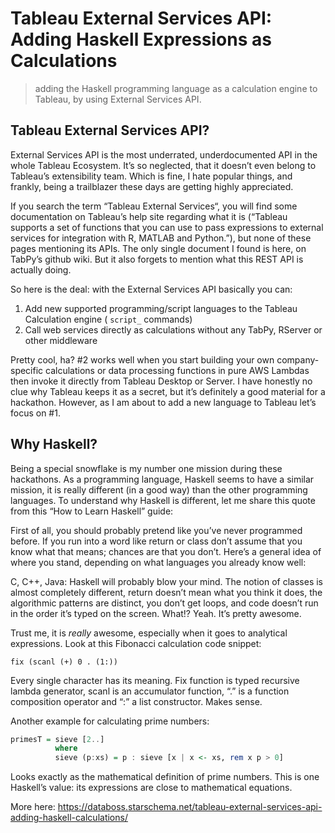 # Tableau External Services API: Adding Haskell Expressions as Calculations

> adding the Haskell programming language as a calculation engine to Tableau, by using External Services API.


## Tableau External Services API?

External Services API is the most underrated, underdocumented API in the whole Tableau Ecosystem. It’s so neglected, that it doesn’t even belong to Tableau’s extensibility team.  Which is fine, I hate popular things, and frankly, being a trailblazer these days are getting highly appreciated.

If you search the term “Tableau External Services“, you will find some documentation on Tableau’s help site regarding what it is (“Tableau supports a set of functions that you can use to pass expressions to external services for integration with R, MATLAB and Python.”), but none of these pages mentioning its APIs. The only single document I found is here, on TabPy’s github wiki. But it also forgets to mention what this REST API is actually doing.

So here is the deal: with the External Services API basically you can:

 1. Add new supported programming/script languages to the Tableau Calculation engine ( `script_` commands)
 2. Call web services directly as calculations without any TabPy, RServer or other middleware
 
Pretty cool, ha? #2 works well when you start building your own company-specific calculations or data processing functions in pure AWS Lambdas then invoke it directly from Tableau Desktop or Server. I have honestly no clue why Tableau keeps it as a secret, but it’s definitely a good material for a hackathon. However, as I am about to add a new language to Tableau let’s focus on #1.

## Why Haskell?

Being a special snowflake is my number one mission during these hackathons. As a programming language, Haskell seems to have a similar mission, it is really different (in a good way) than the other programming languages. To understand why Haskell is different, let me share this quote from this “How to Learn Haskell” guide:

First of all, you should probably pretend like you’ve never programmed before. If you run into a word like return or class don’t assume that you know what that means; chances are that you don’t. Here’s a general idea of where you stand, depending on what languages you already know well:

C, C++, Java: Haskell will probably blow your mind. The notion of classes is almost completely different, return doesn’t mean what you think it does, the algorithmic patterns are distinct, you don’t get loops, and code doesn’t run in the order it’s typed on the screen. What!? Yeah. It’s pretty awesome.

Trust me, it is *really* awesome, especially when it goes to analytical expressions. Look at this Fibonacci calculation code snippet:

`fix (scanl (+) 0 . (1:))`

Every single character has its meaning. Fix function is typed recursive lambda generator, scanl  is an accumulator function, “.” is a function composition operator and “:” a list constructor. Makes sense.

Another example for calculating prime numbers:

```haskell
primesT = sieve [2..]
          where
          sieve (p:xs) = p : sieve [x | x <- xs, rem x p > 0]
```

Looks exactly as the mathematical definition of prime numbers. This is one Haskell’s value: its expressions are close to mathematical equations.

More here: https://databoss.starschema.net/tableau-external-services-api-adding-haskell-calculations/

